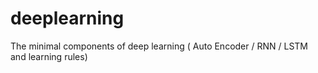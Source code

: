 # deeplearning
The minimal components of deep learning ( Auto Encoder / RNN / LSTM and learning rules)
